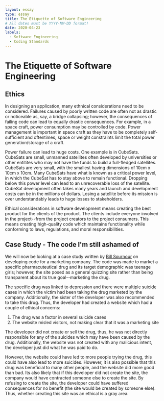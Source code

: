 ```yaml
---
layout: essay
type: essay
title: The Etiquette of Software Engineering
# All dates must be YYYY-MM-DD format!
date: 2020-04-23
labels:
  - Software Engineering
  - Coding Standards
---
```


# The Etiquette of Software Engineering

## Ethics

In designing an application, many ethnical considerations need to be considered. Failures caused by poorly written code are often not as drastic or noticeable as, say, a bridge collapsing; however, the consequences of failing code can lead to equally drastic consequences. For example, in a space craft, power consumption may be controlled by code. Power management is important in space craft as they have to be completely self-sufficient and oftentimes, space or weight constraints limit the total power generation/storage of a craft. 

Power failure can lead to huge costs. One example is in CubeSats. CubeSats are small, unmanned satellites often developed by universities or other entitites who may not have the funds to build a full-fledged satellites. CubeSats are very small, with the smallest having dimensions of 10cm x 10cm x 10cm. Many CubeSats have what is known as a critical power level, in which the CubeSat has to stay above to remain functional. Dropping below this power level can lead to an unrecoverable loss of the satellite. CubeSat development often takes many years and launch and development costs can be in the millions of dollars. Losing a satellite before its mission is over understandably leads to huge losses to stakeholders.

Ethical considerations in software development means creating the best product for the clients of the product. The clients include everyone involved in the project--from the project creators to the project consumers. This means creating high-quality code which maintains functionality while conforming to laws, regulations, and moral responsibilities.

## Case Study - The code I'm still ashamed of

We will now be looking at a case study written by [Bill Sournour](https://www.freecodecamp.org/news/the-code-im-still-ashamed-of-e4c021dff55e/#.tsjl7lkxy) on developing code for a marketing company. The code was made to market a specific pharmacuteutical drug and its target demographic was teenage girls; however, the site posed as a general quizzing site rather than being transparent about its true goal--marketing the drug. 

The specific drug was linked to depression and there were multiple suicide cases in which the victim had been taking the drug marketed by the company. Additionally, the sister of the developer was also recommended to take this drug. Thus, the developer had created a website which had a couple of ethical concerns:

1. The drug was a factor in several suicide cases
2. The website misled visitors, not making clear that it was a marketing site

The developer did not create or sell the drug, thus, he was not directly responsible for any of the suicides which may have been caused by the drug. Additionally, the website was not created with any malicious intent, the developer just did what he was paid to do.

However, the website could have led to more people trying the drug, this could have also lead to more suicides. However, it is also possible that this drug was beneficial to many other people, and the website did more good than bad. Its also likely that if this developer did not create the site, the company would have contracted someone else to create the site. By refusing to create the site, the developer could have suffered consequences for no benefit (the site would be created by someone else). Thus, whether creating this site was an ethical is a gray area. 
